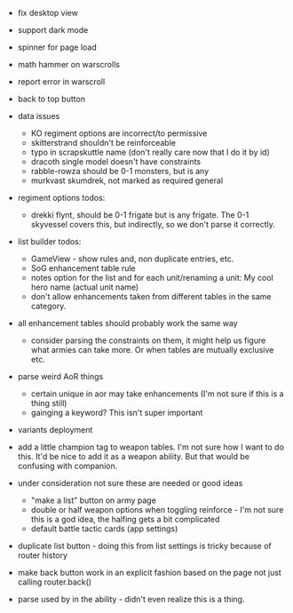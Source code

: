 * fix desktop view
* support dark mode
* spinner for page load
* math hammer on warscrolls
* report error in warscroll
* back to top button

* data issues
  * KO regiment options are incorrect/to permissive
  * skitterstrand shouldn't be reinforceable
  * typo in scrapskuttle name (don't really care now that I do it by id)
  * dracoth single model doesn't have constraints
  * rabble-rowza should be 0-1 monsters, but is any 
  * murkvast skumdrek, not marked as required general

* regiment options todos:
  * drekki flynt, should be 0-1 frigate but is any frigate. The 0-1 skyvessel covers this, but indirectly, so we don't parse it correctly.

* list builder todos:
  * GameView - show rules and, non duplicate entries, etc.
  * SoG enhancement table rule
  * notes option for the list and for each unit/renaming a unit: My cool hero name (actual unit name)
  * don't allow enhancements taken from different tables in the same category.

* all enhancement tables should probably work the same way
  * consider parsing the constraints on them, it might help us figure what armies can take more. Or when tables are mutually exclusive etc.

* parse weird AoR things
  * certain unique in aor may take enhancements (I'm not sure if this is a thing still)
  * gainging a keyword? This isn't super important

* variants deployment

* add a little champion tag to weapon tables. I'm not sure how I want to do this.
It'd be nice to add it as a weapon ability. But that would be confusing with companion.

* under consideration not sure these are needed or good ideas
  * "make a list" button on army page
  * double or half weapon options when toggling reinforce - I'm not sure this is a god idea, the halfing gets a bit complicated
  * default battle tactic cards (app settings)

* duplicate list button - doing this from list settings is tricky because of router history
* make back button work in an explicit fashion based on the page not just calling router.back()

* parse used by in the ability - didn't even realize this is a thing.